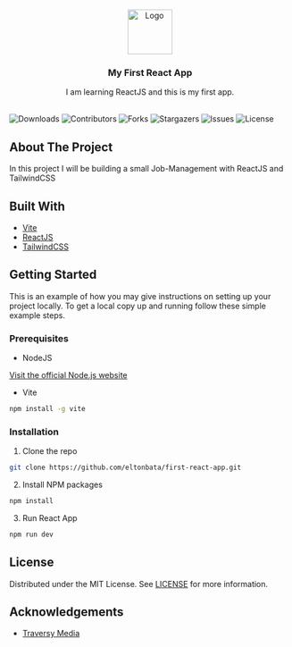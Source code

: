 <br/>
<p align="center">
  <a href="https://github.com/eltonbata/first-react-app">
    <img src="https://cdn4.iconfinder.com/data/icons/logos-3/600/React.js_logo-512.png" alt="Logo" width="80" height="80">
  </a>

  <h3 align="center">My First React App</h3>

  <p align="center">
    I am learning ReactJS and this is my first app.
    <br/>
    <br/>
  </p>
</p>

![Downloads](https://img.shields.io/github/downloads/eltonbata/first-react-app/total) ![Contributors](https://img.shields.io/github/contributors/eltonbata/first-react-app?color=dark-green) ![Forks](https://img.shields.io/github/forks/eltonbata/first-react-app?style=social) ![Stargazers](https://img.shields.io/github/stars/eltonbata/first-react-app?style=social) ![Issues](https://img.shields.io/github/issues/eltonbata/first-react-app) ![License](https://img.shields.io/github/license/eltonbata/first-react-app)

## About The Project

In this project I will be building a small Job-Management with ReactJS and TailwindCSS

## Built With

- [Vite](https://vitejs.dev/)
- [ReactJS](https://react.dev/)
- [TailwindCSS](https://tailwindcss.com/)

## Getting Started

This is an example of how you may give instructions on setting up your project locally.
To get a local copy up and running follow these simple example steps.

### Prerequisites

- NodeJS

[Visit the official Node.js website](https://nodejs.org/en/download/)

- Vite

```sh
npm install -g vite
```

### Installation

1. Clone the repo

```sh
git clone https://github.com/eltonbata/first-react-app.git
```

2. Install NPM packages

```sh
npm install
```

3. Run React App

```sh
npm run dev
```

## License

Distributed under the MIT License. See [LICENSE](https://github.com/EltonBata/first-react-app/blob/master/LICENSE) for more information.

## Acknowledgements

- [Traversy Media](https://youtu.be/LDB4uaJ87e0)
